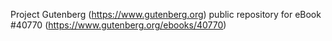 Project Gutenberg (https://www.gutenberg.org) public repository for eBook #40770 (https://www.gutenberg.org/ebooks/40770)
